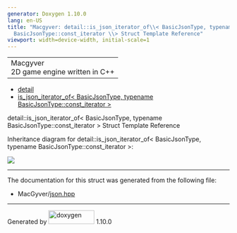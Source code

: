```yaml
---
generator: Doxygen 1.10.0
lang: en-US
title: "Macgyver: detail::is_json_iterator_of\\< BasicJsonType, typename
  BasicJsonType::const_iterator \\> Struct Template Reference"
viewport: width=device-width, initial-scale=1
---
```


<div id="top">

<div id="titlearea">

<table data-cellspacing="0" data-cellpadding="0">
<colgroup>
<col style="width: 100%" />
</colgroup>
<tbody>
<tr id="projectrow" class="odd">
<td id="projectalign"><div id="projectname">
Macgyver
</div>
<div id="projectbrief">
2D game engine written in C++
</div></td>
</tr>
</tbody>
</table>

</div>

<div id="main-nav">

</div>

<div id="nav-path" class="navpath">

- <a href="namespacedetail.html" class="el">detail</a>
- <a
  href="structdetail_1_1is__json__iterator__of_3_01_basic_json_type_00_01typename_01_basic_json_type_1_1const__iterator_01_4.html"
  class="el">is_json_iterator_of&lt; BasicJsonType, typename
  BasicJsonType::const_iterator &gt;</a>

</div>

</div>

<div class="header">

<div class="headertitle">

<div class="title">

detail::is_json_iterator_of\< BasicJsonType, typename
BasicJsonType::const_iterator \> Struct Template Reference

</div>

</div>

</div>

<div class="contents">

<div class="dynheader">

Inheritance diagram for detail::is_json_iterator_of\< BasicJsonType,
typename BasicJsonType::const_iterator \>:

</div>

<div class="dyncontent">

<div class="center">

![](structdetail_1_1is__json__iterator__of_3_01_basic_json_type_00_01typename_01_basic_json_type_1_1const__iterator_01_4.png)

</div>

</div>

------------------------------------------------------------------------

The documentation for this struct was generated from the following file:

- MacGyver/<a href="json_8hpp_source.html" class="el">json.hpp</a>

</div>

------------------------------------------------------------------------

<span class="small">Generated
by [<img src="doxygen.svg" class="footer" width="104" height="31"
alt="doxygen" />](https://www.doxygen.org/index.html) 1.10.0</span>
